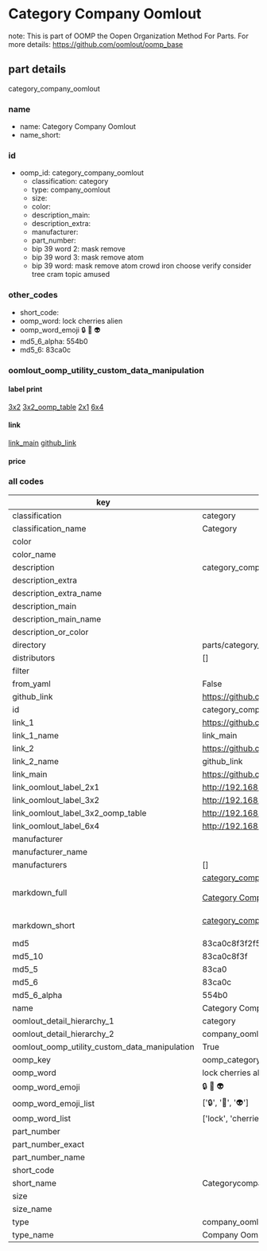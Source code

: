 # Category Company Oomlout  

note: This is part of OOMP the Oopen Organization Method For Parts. For more details: https://github.com/oomlout/oomp_base

##  part details



category_company_oomlout

### name
* name: Category Company Oomlout
* name_short: 
### id
* oomp_id: category_company_oomlout
  * classification: category
  * type: company_oomlout
  * size: 
  * color: 
  * description_main: 
  * description_extra: 
  * manufacturer: 
  * part_number: 
  * bip 39 word 2: mask remove
  * bip 39 word 3: mask remove atom
  * bip 39 word: mask remove atom crowd iron choose verify consider tree cram topic amused

### other_codes
* short_code: 
* oomp_word: lock cherries alien
* oomp_word_emoji :lock: :cherries: :alien:
* md5_6_alpha: 554b0
* md5_6: 83ca0c






### oomlout_oomp_utility_custom_data_manipulation
#### label print
[3x2](http://192.168.1.245:1112/?label=oomp%20554b0)
[3x2_oomp_table](http://192.168.1.107:1112/?label=oomp%20554b0)
[2x1](http://192.168.1.242:1112/?label=oomp%20554b0)
[6x4](http://192.168.1.55:1112/?label=oomp%20554b0)    

#### link

[link_main](https://github.com/oomlout/oomlout_oomp_current_version_messy/tree/main/parts/category_company_oomlout) [github_link](https://github.com/oomlout/oomlout_oomp_part_src/tree/main/parts/category_company_oomlout)                             

#### price







### all codes 
| key | value |  
| --- | --- |  
| classification | category |  
| classification_name | Category |  
| color |  |  
| color_name |  |  
| description | category_company_oomlout |  
| description_extra |  |  
| description_extra_name |  |  
| description_main |  |  
| description_main_name |  |  
| description_or_color |   |  
| directory | parts/category_company_oomlout |  
| distributors | [] |  
| filter |  |  
| from_yaml | False |  
| github_link | https://github.com/oomlout/oomlout_oomp_part_src/tree/main/parts/category_company_oomlout |  
| id | category_company_oomlout |  
| link_1 | https://github.com/oomlout/oomlout_oomp_current_version_messy/tree/main/parts/category_company_oomlout |  
| link_1_name | link_main |  
| link_2 | https://github.com/oomlout/oomlout_oomp_part_src/tree/main/parts/category_company_oomlout |  
| link_2_name | github_link |  
| link_main | https://github.com/oomlout/oomlout_oomp_current_version_messy/tree/main/parts/category_company_oomlout |  
| link_oomlout_label_2x1 | http://192.168.1.242:1112/?label=oomp%20554b0 |  
| link_oomlout_label_3x2 | http://192.168.1.245:1112/?label=oomp%20554b0 |  
| link_oomlout_label_3x2_oomp_table | http://192.168.1.107:1112/?label=oomp%20554b0 |  
| link_oomlout_label_6x4 | http://192.168.1.55:1112/?label=oomp%20554b0 |  
| manufacturer |  |  
| manufacturer_name |  |  
| manufacturers | [] |  
| markdown_full | [category_company_oomlout](https://github.com/oomlout/oomlout_oomp_current_version_messy/tree/main/parts/category_company_oomlout)<br>[](https://github.com/oomlout/oomlout_oomp_current_version_messy/tree/main/parts/category_company_oomlout)<br>[Category Company Oomlout](https://github.com/oomlout/oomlout_oomp_current_version_messy/tree/main/parts/category_company_oomlout)<br><br> |  
| markdown_short | [category_company_oomlout](https://github.com/oomlout/oomlout_oomp_current_version_messy/tree/main/parts/category_company_oomlout)<br><br> |  
| md5 | 83ca0c8f3f2f5e54a13b23441cad7c43 |  
| md5_10 | 83ca0c8f3f |  
| md5_5 | 83ca0 |  
| md5_6 | 83ca0c |  
| md5_6_alpha | 554b0 |  
| name | Category Company Oomlout |  
| oomlout_detail_hierarchy_1 | category |  
| oomlout_detail_hierarchy_2 | company_oomlout |  
| oomlout_oomp_utility_custom_data_manipulation | True |  
| oomp_key | oomp_category_company_oomlout |  
| oomp_word | lock cherries alien |  
| oomp_word_emoji | :lock: :cherries: :alien: |  
| oomp_word_emoji_list | [':lock:', ':cherries:', ':alien:'] |  
| oomp_word_list | ['lock', 'cherries', 'alien'] |  
| part_number |  |  
| part_number_exact |  |  
| part_number_name |  |  
| short_code |  |  
| short_name | Categorycompanyoomlout |  
| size |  |  
| size_name |  |  
| type | company_oomlout |  
| type_name | Company Oomlout |  
